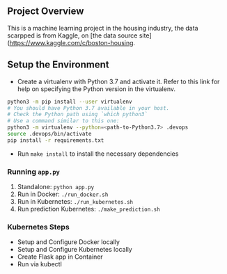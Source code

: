 [![<muturi254>](https://circleci.com/gh/muturi254/project_ml.svg?style=svg)](<https://circleci.com/gh/circleci/circleci-docs>)



## Project Overview
This is a machine learning project in the housing industry, the data scarpped is from Kaggle, on [the data source site](https://www.kaggle.com/c/boston-housing.

## Setup the Environment

* Create a virtualenv with Python 3.7 and activate it. Refer to this link for help on specifying the Python version in the virtualenv. 
```bash
python3 -m pip install --user virtualenv
# You should have Python 3.7 available in your host. 
# Check the Python path using `which python3`
# Use a command similar to this one:
python3 -m virtualenv --python=<path-to-Python3.7> .devops
source .devops/bin/activate
pip install -r requirements.txt
```
* Run `make install` to install the necessary dependencies

### Running `app.py`

1. Standalone:  `python app.py`
2. Run in Docker:  `./run_docker.sh`
3. Run in Kubernetes:  `./run_kubernetes.sh`
3. Run prediction Kubernetes:  `./make_prediction.sh`

### Kubernetes Steps

* Setup and Configure Docker locally
* Setup and Configure Kubernetes locally
* Create Flask app in Container
* Run via kubectl
